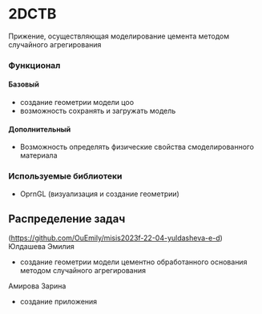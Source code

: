 # 2DCTB
Прижение, осуществляющая моделирование цемента  методом случайного агрегирования

### Функционал

#### Базовый
  * создание геометрии модели цоо
  * возможность сохранять и загружать модель
    
#### Дополнительный
  * Возможность определять физические свойства смоделированного материала

  
### Используемые библиотеки

* OprnGL (визуализация и создание геометрии)


## Распределение задач

(https://github.com/OuEmily/misis2023f-22-04-yuldasheva-e-d)
Юлдашева Эмилия
- создание геометрии модели цементно обработанного основания методом случайного агрегирования

Амирова Зарина
- создание приложения
